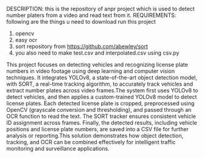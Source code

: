 DESCRIPTION: this is the repository of anpr project which is used to detect number platers from a video and read text from  it.
REQUIREMENTS: following are the things u need to download run this project
1) opencv
2) easy ocr
3) sort repository from https://github.com/abewley/sort
4) you also need to make test.csv and interpolated.csv using csv.py

This project focuses on detecting vehicles and recognizing license plate numbers in video footage using deep learning and computer vision techniques. It integrates YOLOv8, a state-of-the-art object detection model, with SORT, a real-time tracking algorithm, to accurately track vehicles and extract number plates across video frames.The system first uses YOLOv8 to detect vehicles, and then applies a custom-trained YOLOv8 model to detect license plates. Each detected license plate is cropped, preprocessed using OpenCV (grayscale conversion and thresholding), and passed through an OCR function to read the text. The SORT tracker ensures consistent vehicle ID assignment across frames. Finally, the detected results, including vehicle positions and license plate numbers, are saved into a CSV file for further analysis or reporting.This solution demonstrates how object detection, tracking, and OCR can be combined effectively for intelligent traffic monitoring and surveillance applications.
